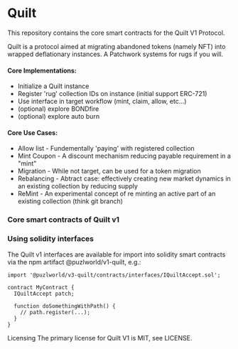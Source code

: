 # Quilt

This repository contains the core smart contracts for the Quilt V1 Protocol.


Quilt is a protocol aimed at migrating abandoned tokens (namely NFT) into wrapped deflationary instances. A Patchwork systems for rugs if you will.

#### Core Implementations:

* Initialize a Quilt instance
* Register 'rug' collection IDs on instance (initial support ERC-721)
* Use interface in target workflow (mint, claim, allow, etc...) 
* (optional) explore BONDfire
* (optional) explore auto burn

#### Core Use Cases:

* Allow list - Fundementally 'paying' with registered collection
* Mint Coupon - A discount mechanism reducing payable requirement in a "mint"
* Migration - While not target, can be used for a token migration
* Rebalancing - Abtract case: effectively creating new market dynamics in an existing collection by reducing supply
* ReMint - An experimental concept of re minting an active part of an existing collection (think git branch)

### Core smart contracts of Quilt v1


### Using solidity interfaces
The Quilt v1 interfaces are available for import into solidity smart contracts via the npm artifact @puzlworld/v1-quilt, e.g.:
```
import '@puzlworld/v3-quilt/contracts/interfaces/IQuiltAccept.sol';

contract MyContract {
  IQuiltAccept patch;

  function doSomethingWithPath() {
    // path.register(...);
  }
}
```


Licensing
The primary license for Quilt V1 is MIT, see LICENSE.
